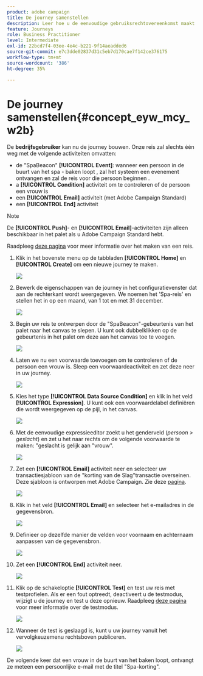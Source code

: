 ```yaml
---
product: adobe campaign
title: De journey samenstellen
description: Leer hoe u de eenvoudige gebruiksrechtovereenkomst maakt
feature: Journeys
role: Business Practitioner
level: Intermediate
exl-id: 22bcd7f4-03ee-4e4c-b221-9f14aeadded6
source-git-commit: e7c3dde02837d31c5eb7d170cae7f142ce376175
workflow-type: tm+mt
source-wordcount: '386'
ht-degree: 35%

---
```


# De journey samenstellen{#concept_eyw_mcy_w2b}

De **bedrijfsgebruiker** kan nu de journey bouwen. Onze reis zal slechts één weg met de volgende activiteiten omvatten:

* de &quot;SpaBeacon&quot; **[!UICONTROL Event]**: wanneer een persoon in de buurt van het spa - baken loopt , zal het systeem een evenement ontvangen en zal de reis voor die persoon beginnen .
* a **[!UICONTROL Condition]** activiteit om te controleren of de persoon een vrouw is
* een **[!UICONTROL Email]** activiteit (met Adobe Campaign Standard)
* een **[!UICONTROL End]** activiteit

>[!NOTE]
>
>De **[!UICONTROL Push]**- en **[!UICONTROL Email]**-activiteiten zijn alleen beschikbaar in het palet als u Adobe Campaign Standard hebt.

Raadpleeg [deze pagina](../building-journeys/journey.md) voor meer informatie over het maken van een reis.

1. Klik in het bovenste menu op de tabbladen **[!UICONTROL Home]** en **[!UICONTROL Create]** om een nieuwe journey te maken.

   ![](../assets/journey31.png)

1. Bewerk de eigenschappen van de journey in het configuratievenster dat aan de rechterkant wordt weergegeven. We noemen het &#39;Spa-reis&#39; en stellen het in op een maand, van 1 tot en met 31 december.

   ![](../assets/journeyuc1_8.png)

1. Begin uw reis te ontwerpen door de &quot;SpaBeacon&quot;-gebeurtenis van het palet naar het canvas te slepen. U kunt ook dubbelklikken op de gebeurtenis in het palet om deze aan het canvas toe te voegen.

   ![](../assets/journeyuc1_9.png)

1. Laten we nu een voorwaarde toevoegen om te controleren of de persoon een vrouw is. Sleep een voorwaardeactiviteit en zet deze neer in uw journey.

   ![](../assets/journeyuc1_10.png)

1. Kies het type **[!UICONTROL Data Source Condition]** en klik in het veld **[!UICONTROL Expression]**. U kunt ook een voorwaardelabel definiëren die wordt weergegeven op de pijl, in het canvas.

   ![](../assets/journeyuc1_11.png)

1. Met de eenvoudige expressieeditor zoekt u het genderveld (_persoon > geslacht_) en zet u het naar rechts om de volgende voorwaarde te maken: &quot;geslacht is gelijk aan &quot;vrouw&quot;.

   ![](../assets/journeyuc1_12.png)

1. Zet een **[!UICONTROL Email]** activiteit neer en selecteer uw transactiesjabloon van de &quot;korting van de Slag&quot;transactie overseinen. Deze sjabloon is ontworpen met Adobe Campaign. Zie deze [pagina]().

   ![](../assets/journeyuc1_13.png)

1. Klik in het veld **[!UICONTROL Email]** en selecteer het e-mailadres in de gegevensbron.

   ![](../assets/journeyuc1_14.png)

1. Definieer op dezelfde manier de velden voor voornaam en achternaam aanpassen van de gegevensbron.

   ![](../assets/journeyuc1_15.png)

1. Zet een **[!UICONTROL End]** activiteit neer.

   ![](../assets/journeyuc1_17.png)

1. Klik op de schakeloptie **[!UICONTROL Test]** en test uw reis met testprofielen. Als er een fout optreedt, deactiveert u de testmodus, wijzigt u de journey en test u deze opnieuw. Raadpleeg [deze pagina](../building-journeys/testing-the-journey.md) voor meer informatie over de testmodus.

   ![](../assets/journeyuc1_18bis.png)

1. Wanneer de test is geslaagd is, kunt u uw journey vanuit het vervolgkeuzemenu rechtsboven publiceren.

   ![](../assets/journeyuc1_18.png)

De volgende keer dat een vrouw in de buurt van het baken loopt, ontvangt ze meteen een persoonlijke e-mail met de titel &quot;Spa-korting&quot;.
